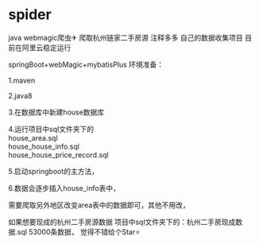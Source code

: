 # spider
java webmagic爬虫✈  爬取杭州链家二手房源 注释多多 自己的数据收集项目 目前在阿里云稳定运行

springBoot+webMagic+mybatisPlus
环境准备：

1.maven

2.java8  

3.在数据库中新建house数据库

4.运行项目中sql文件夹下的  
house_area.sql                               
house_house_info.sql                           
house_house_price_record.sql 

5.启动springboot的主方法，

6.数据会逐步插入house_info表中，
          

需要爬取另外地区改变area表中的数据即可，其他不用改，

如果想要现成的杭州二手房源数据  项目中sql文件夹下的：杭州二手房现成数据.sql 53000条数据，
觉得不错给个Star⭐